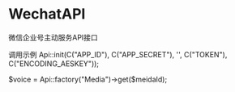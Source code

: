 # WechatAPI
微信企业号主动服务API接口

调用示例
Api::init(C("APP_ID"), C("APP_SECRET"), '', C("TOKEN"), C("ENCODING_AESKEY"));

$voice = Api::factory("Media")->get($meidaId);